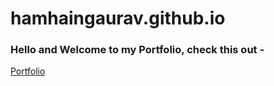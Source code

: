 # hamhaingaurav.github.io
### Hello and Welcome to my Portfolio, check this out - 
[Portfolio](https://hamhaingaurav.github.io/)
